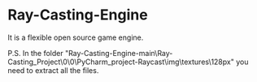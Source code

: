 # Ray-Casting-Engine
It is a flexible open source game engine. 

P.S. In the folder "Ray-Casting-Engine-main\Ray-Casting_Project\0\0\PyCharm_project-Raycast\img\textures\128px" you need to extract all the files.
